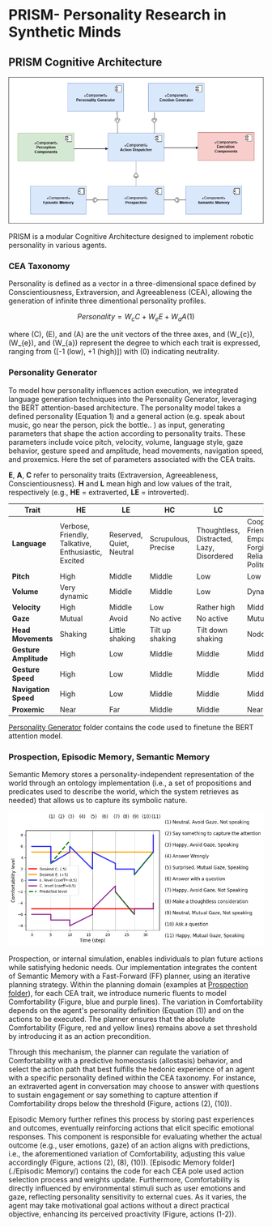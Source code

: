 # PRISM- Personality Research in Synthetic Minds


## PRISM Cognitive Architecture

![Architecture](images/PRISM_Architecture.png)

PRISM is a modular Cognitive Architecture designed to implement robotic personality in various agents.

### CEA Taxonomy

Personality is defined as a vector in a three-dimensional space defined by Conscientiousness, Extraversion, and Agreeableness (CEA), allowing the generation of infinite three dimentional personality profiles.  

$$
Personality= W_{c}C +  W_{e}E +  W_{a}A  (1)
$$

where \(C\), \(E\), and \(A\) are the unit vectors of the three axes, and \(W_{c}\), \(W_{e}\), and \(W_{a}\) represent the degree to which each trait is expressed, ranging from \([-1 (low), +1 (high)]\) with \(0\) indicating neutrality.

### Personality Generator

To model how personality influences action execution, we integrated language generation techniques into the Personality Generator, leveraging the BERT attention-based architecture. The personality model takes a defined personality (Equation 1) and a general action (e.g. speak about music, go near the person, pick the bottle.. ) as input, generating parameters that shape the action according to personality traits. These parameters include voice pitch, velocity, volume, language style, gaze behavior, gesture speed and amplitude, head movements, navigation speed, and proxemics. Here the set of parameters associated with the CEA traits.


**E**, **A**, **C** refer to personality traits (Extraversion, Agreeableness, Conscientiousness). **H** and **L** mean high and low values of the trait, respectively (e.g., **HE** = extraverted, **LE** = introverted).

| **Trait**                                       | **HE**                                                 | **LE**                      | **HC**                 | **LC**                                       | **HA**                                                             | **LA**                                                 |
| ----------------------------------------------- | ------------------------------------------------------ | --------------------------- | ---------------------- | -------------------------------------------- | ------------------------------------------------------------------ | ------------------------------------------------------ |
| **Language**<br> | Verbose, Friendly, Talkative,<br>Enthusiastic, Excited | Reserved, Quiet,<br>Neutral | Scrupulous,<br>Precise | Thoughtless, Distracted,<br>Lazy, Disordered | Cooperative, Friendly,<br>Empathic, Forgiving,<br>Reliable, Polite | Competitive, Aggressive,<br>Provocative, Selfish, Rude |
| **Pitch**<br>                   | High                                                   | Middle                      | Middle                 | Low                                          | Low                                                                | Middle                                                 |
| **Volume**<br>                  | Very dynamic                                           | Middle                      | Middle                 | Low                                          | Dynamic                                                            | Dynamic                                                |
| **Velocity**<br>                | High                                                   | Middle                      | Low                    | Rather high                                  | Middle                                                             | Rather high                                            |
| **Gaze**<br>                         | Mutual                                                 | Avoid                       | No active              | No active                                    | Mutual                                                             | Avoid                                                  |
| **Head Movements**<br>             | Shaking                                                | Little shaking              | Tilt up shaking        | Tilt down shaking                            | Nodding                                                            | Little shaking                                         |
| **Gesture Amplitude**<br>     | High                                                   | Low                         | Middle                 | Middle                                       | Middle                                                             | Middle                                                 |
| **Gesture Speed**<br>        | High                                                   | Low                         | Middle                 | Middle                                       | Middle                                                             | Middle                                                 |
| **Navigation Speed**<br>        | High                                                   | Low                         | Middle                 | Middle                                       | Middle                                                             | Middle                                                 |
| **Proxemic**<br>                | Near                                                   | Far                         | Middle                 | Middle                                       | Near                                                               | Far                                                    |



[Personality Generator](./Personality_Generator/Personality_Generator_Finetune.ipynb) folder contains the code used to finetune the BERT attention model.


### Prospection, Episodic Memory, Semantic Memory

Semantic Memory stores a personality-independent representation of the world through an ontology implementation (i.e., a set of propositions and predicates used to describe the world, which the system retrieves as needed) that allows us to capture its symbolic nature.

![Prospection](images/prospection.png)

Prospection, or internal simulation, enables individuals to plan future actions while satisfying hedonic needs. 
Our implementation integrates the content of Semantic Memory with a Fast-Forward (FF) planner, using an iterative planning strategy. Within the planning domain (examples at [Prospection folder](./Prospection/)), for each CEA trait, we introduce numeric fluents to model Comfortability (Figure, blue and purple lines). The variation in Comfortability depends on the agent's personality definition (Equation (1)) and on the actions to be executed. The planner ensures that the absolute Comfortability (Figure, red and yellow lines) remains above a set threshold by introducing it as an action precondition.

Through this mechanism, the planner can regulate the variation of Comfortability with a predictive homeostasis (allostasis) behavior, and select the action path that best fulfills the hedonic experience of an agent with a specific personality defined within the CEA taxonomy. For instance, an extraverted agent in conversation may choose to answer with questions to sustain engagement or say something to capture attention if Comfortability drops below the threshold (Figure, actions (2), (10)).

Episodic Memory further refines this process by storing past experiences and outcomes, eventually reinforcing actions that elicit specific emotional responses. This component is responsible for evaluating whether the actual outcome (e.g., user emotions, gaze) of an action aligns with predictions, i.e., the aforementioned variation of Comfortability, adjusting this value accordingly (Figure, actions (2), (8), (10)). 
[Episodic Memory folder](./Episodic Memory/) contains the code for each CEA pole used action selection process and weights update.
Furthermore, Comfortability is directly influenced by environmental stimuli such as user emotions and gaze, reflecting personality sensitivity to external cues. As it varies, the agent may take motivational goal actions without a direct practical objective, enhancing its perceived proactivity (Figure, actions (1-2)). 